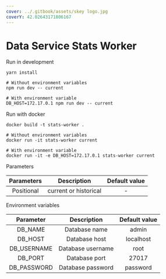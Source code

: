 ```yaml
---
cover: ../.gitbook/assets/skey logo.jpg
coverY: 42.02643171806167
---
```


# Data Service Stats Worker

Run in development

```
yarn install

# Without environment variables
npm run dev -- current

# With environment variable
DB_HOST=172.17.0.1 npm run dev -- current
```

Run with docker

```
docker build -t stats-worker .

# Without environment variables
docker run -it stats-worker current

# With environment variable
docker run -it -e DB_HOST=172.17.0.1 stats-worker current
```

Parameters

| Parameters |      Description      | Default value |
| :--------: | :-------------------: | :-----------: |
| Positional | current or historical |       -       |

Environment variables

|   Parameter  |    Description    | Default value |
| :----------: | :---------------: | :-----------: |
|   DB\_NAME   |   Database name   |     admin     |
|   DB\_HOST   |   Database host   |   localhost   |
| DB\_USERNAME | Database username |      root     |
|   DB\_PORT   |   Database port   |     27017     |
| DB\_PASSWORD | Database password |    password   |
